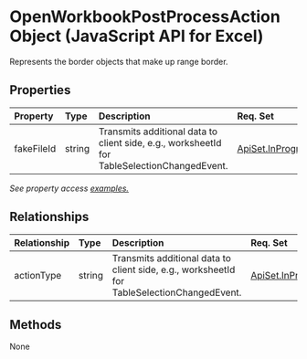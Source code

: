 # OpenWorkbookPostProcessAction Object (JavaScript API for Excel)

Represents the border objects that make up range border.

## Properties

| Property	   | Type	|Description| Req. Set|
|:---------------|:--------|:----------|:----|
|fakeFileId|string|Transmits additional data to client side, e.g., worksheetId for TableSelectionChangedEvent.|[ApiSet.InProgressFeatures.CreateWorkbook](../requirement-sets/excel-api-requirement-sets.md)|

_See property access [examples.](#property-access-examples)_

## Relationships
| Relationship | Type	|Description| Req. Set|
|:---------------|:--------|:----------|:----|
|actionType|string|Transmits additional data to client side, e.g., worksheetId for TableSelectionChangedEvent.|[ApiSet.InProgressFeatures.CreateWorkbook](../requirement-sets/excel-api-requirement-sets.md)|

## Methods
None

